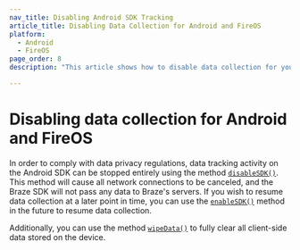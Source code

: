 ```yaml
---
nav_title: Disabling Android SDK Tracking
article_title: Disabling Data Collection for Android and FireOS
platform: 
  - Android
  - FireOS
page_order: 8
description: "This article shows how to disable data collection for your Android or FireOS application."

---
```


# Disabling data collection for Android and FireOS

In order to comply with data privacy regulations, data tracking activity on the Android SDK can be stopped entirely using the method [`disableSDK()`][1]. This method will cause all network connections to be canceled, and the Braze SDK will not pass any data to Braze's servers. If you wish to resume data collection at a later point in time, you can use the [`enableSDK()`][2] method in the future to resume data collection.

Additionally, you can use the method [`wipeData()`][3] to fully clear all client-side data stored on the device.

[1]: https://appboy.github.io/appboy-android-sdk/kdoc/braze-android-sdk/com.braze/-braze/-companion/disable-sdk.html
[2]: https://appboy.github.io/appboy-android-sdk/kdoc/braze-android-sdk/com.braze/-braze/-companion/enable-sdk.html
[3]: https://appboy.github.io/appboy-android-sdk/kdoc/braze-android-sdk/com.braze/-braze/-companion/wipe-data.html

